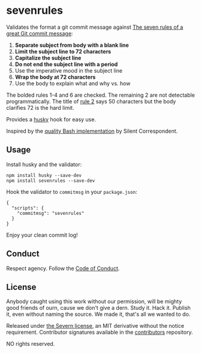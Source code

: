 # sevenrules

Validates the format a git commit message against [The seven rules of a great Git commit message](https://chris.beams.io/posts/git-commit/#seven-rules):

1. **Separate subject from body with a blank line**
1. **Limit the subject line to 72 characters**
1. **Capitalize the subject line**
1. **Do not end the subject line with a period**
1. Use the imperative mood in the subject line
1. **Wrap the body at 72 characters**
1. Use the body to explain what and why vs. how

The bolded rules 1-4 and 6 are checked. The remaining 2 are not detectable programmatically. The title of [rule 2](https://chris.beams.io/posts/git-commit/#limit-50) says 50 characters but the body clarifies 72 is the hard limit.

Provides a [husky](https://github.com/typicode/husky) hook for easy use.

Inspired by the [quality Bash implementation](https://gitlab.com/silent.correspondent/commit-msg/blob/master/commit-msg.sh) by Silent Correspondent.

## Usage

Install husky and the validator:

```
npm install husky --save-dev
npm install sevenrules --save-dev
```

Hook the validator to `commitmsg` in your `package.json`:

```
{
  "scripts": {
    "commitmsg": "sevenrules"
  }
}
```

Enjoy your clean commit log!

## Conduct

Respect agency. Follow the [Code of Conduct](CODE_OF_CONDUCT.md).

## License

Anybody caught using this work without our permission, will be mighty good friends of ourn, cause we don't give a dern. Study it. Hack it. Publish it, even without naming the source. We made it, that's all we wanted to do.

Released under [the Severn license](LICENSE), an MIT derivative without the notice requirement. Contributor signatures available in the [contributors](https://github.com/severndb/contributors) repository.

NO rights reserved.